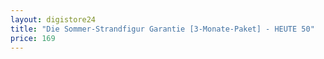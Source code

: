 ```yaml
---
layout: digistore24
title: "Die Sommer-Strandfigur Garantie [3-Monate-Paket] - HEUTE 50"
price: 169
---
```


